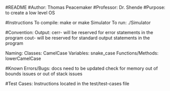 #README
#Author:    Thomas Peacemaker
#Professor: Dr. Shende
#Purpose:   to create a low level OS

#Instructions
  To compile:
    make or make Simulator
  To run:
    ./Simulator

#Convention:
  Output:
    cerr- will be reserved for error statements in the program
    cout- will be reserved for standard output statements in the program

  Naming:
    Classes:            CamelCase
    Variables:          snake_case
    Functions/Methods:  lowerCamelCase

#Known Errors/Bugs:
  docs need to be updated
  check for memory out of bounds issues or out of stack issues

#Test Cases:
  Instructions located in the test/test-cases file
